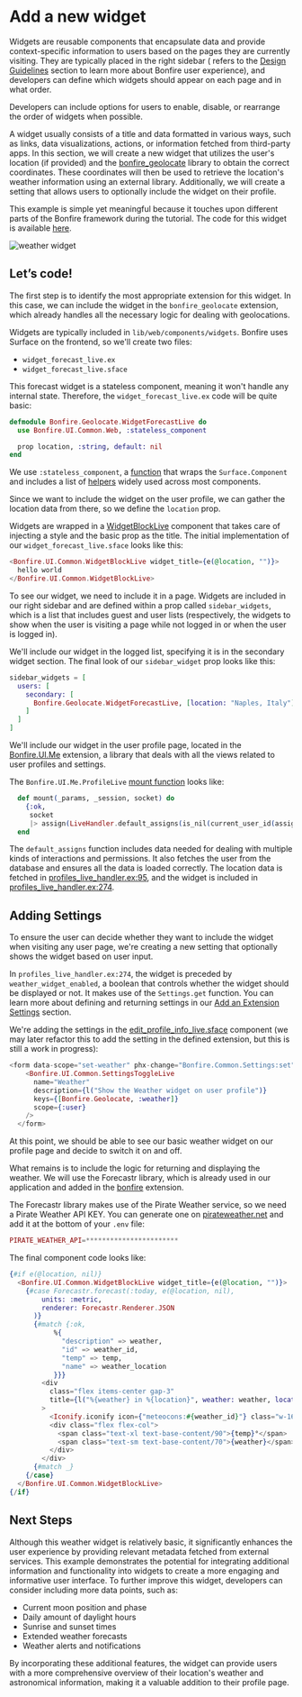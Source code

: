 <!--
SPDX-FileCopyrightText: 2025 Bonfire Networks <https://bonfirenetworks.org/contact/>

SPDX-License-Identifier: CC0-1.0
-->

# Add a new widget

Widgets are reusable components that encapsulate data and provide context-specific information to users based on the pages they are currently visiting. They are typically placed in the right sidebar ( refers to the [Design Guidelines](../topics/DESIGN.md) section to learn more about Bonfire user experience), and developers can define which widgets should appear on each page and in what order. 

Developers can include options for users to enable, disable, or rearrange the order of widgets when possible.

A widget usually consists of a title and data formatted in various ways, such as links, data visualizations, actions, or information fetched from third-party apps. In this section, we will create a new widget that utilizes the user's location (if provided) and the [bonfire_geolocate](https://github.com/bonfire-networks/bonfire_geolocate) library to obtain the correct coordinates. These coordinates will then be used to retrieve the location's weather information using an external library. Additionally, we will create a setting that allows users to optionally include the widget on their profile.

This example is simple yet meaningful because it touches upon different parts of the Bonfire framework during the tutorial. The code for this widget is available [here](https://github.com/bonfire-networks/bonfire_geolocate/tree/main/lib/web/components/widgets).

![weather widget](https://i.imgur.com/S6OaPGg.png)

## Let’s code!

The first step is to identify the most appropriate extension for this widget. In this case, we can include the widget in the `bonfire_geolocate` extension, which already handles all the necessary logic for dealing with geolocations.

Widgets are typically included in `lib/web/components/widgets`. Bonfire uses Surface on the frontend, so we'll create two files:

- `widget_forecast_live.ex`
- `widget_forecast_live.sface`

This forecast widget is a stateless component, meaning it won't handle any internal state. Therefore, the `widget_forecast_live.ex` code will be quite basic:

```elixir
defmodule Bonfire.Geolocate.WidgetForecastLive do
  use Bonfire.UI.Common.Web, :stateless_component

  prop location, :string, default: nil
end

```

We use `:stateless_component`, a [function](https://github.com/bonfire-networks/bonfire_ui_common/blob/main/lib/web.ex#L543) that wraps the `Surface.Component` and includes a list of [helpers](https://github.com/bonfire-networks/bonfire_ui_common/blob/main/lib/web.ex#L575) widely used across most components.

Since we want to include the widget on the user profile, we can gather the location data from there, so we define the `location` prop.

Widgets are wrapped in a [WidgetBlockLive](https://github.com/bonfire-networks/bonfire_ui_common/blob/main/lib/components/widgets/widget_block_live.ex) component that takes care of injecting a style and the basic prop as the title. The initial implementation of our `widget_forecast_live.sface` looks like this:

```elixir
<Bonfire.UI.Common.WidgetBlockLive widget_title={e(@location, "")}>
  hello world
</Bonfire.UI.Common.WidgetBlockLive>

```

To see our widget, we need to include it in a page. Widgets are included in our right sidebar and are defined within a prop called `sidebar_widgets`, which is a list that includes guest and user lists (respectively, the widgets to show when the user is visiting a page while not logged in or when the user is logged in).

We'll include our widget in the logged list, specifying it is in the secondary widget section. The final look of our `sidebar_widget` prop looks like this:

```elixir
sidebar_widgets = [
  users: [
    secondary: [
      Bonfire.Geolocate.WidgetForecastLive, [location: "Naples, Italy"]
    ]
  ]
]

```

We'll include our widget in the user profile page, located in the [Bonfire.UI.Me](https://github.com/bonfire-networks/bonfire_ui_me) extension, a library that deals with all the views related to user profiles and settings.

The `Bonfire.UI.Me.ProfileLive` [mount function](https://github.com/bonfire-networks/bonfire_ui_me/blob/main/lib/views/profile/profile_live.ex#L34) looks like:

```elixir
  def mount(_params, _session, socket) do
    {:ok,
     socket
     |> assign(LiveHandler.default_assigns(is_nil(current_user_id(assigns(socket)))))}
  end

```

The `default_assigns` function includes data needed for dealing with multiple kinds of interactions and permissions. It also fetches the user from the database and ensures all the data is loaded correctly. The location data is fetched in [profiles_live_handler.ex:95](https://github.com/bonfire-networks/bonfire_ui_me/blob/main/lib/live_handlers/profiles_live_handler.ex#L95), and the widget is included in [profiles_live_handler.ex:274](https://github.com/bonfire-networks/bonfire_ui_me/blob/main/lib/live_handlers/profiles_live_handler.ex#L274).

## Adding Settings

To ensure the user can decide whether they want to include the widget when visiting any user page, we're creating a new setting that optionally shows the widget based on user input.

In `profiles_live_handler.ex:274`, the widget is preceded by `weather_widget_enabled`, a boolean that controls whether the widget should be displayed or not. It makes use of the `Settings.get` function. You can learn more about defining and returning settings in our [Add an Extension Settings](/building/add-an-extension-settings.md) section.

We're adding the settings in the [edit_profile_info_live.sface](https://github.com/bonfire-networks/bonfire_ui_me/blob/main/lib/components/settings/profile/edit_profile_info_live.sface#L99) component (we may later refactor this to add the setting in the defined extension, but this is still a work in progress):

```elixir
<form data-scope="set-weather" phx-change="Bonfire.Common.Settings:set">
    <Bonfire.UI.Common.SettingsToggleLive
      name="Weather"
      description={l("Show the Weather widget on user profile")}
      keys={[Bonfire.Geolocate, :weather]}
      scope={:user}
    />
  </form>

```

At this point, we should be able to see our basic weather widget on our profile page and decide to switch it on and off.

What remains is to include the logic for returning and displaying the weather. We will use the Forecastr library, which is already used in our application and added in the [bonfire](https://github.com/bonfire-networks/bonfire) extension.

The Forecastr library makes use of the Pirate Weather service, so we need a Pirate Weather API KEY. You can generate one on [pirateweather.net](http://pirateweather.net/) and add it at the bottom of your `.env` file:

```elixir
PIRATE_WEATHER_API=***********************

```

The final component code looks like:

```elixir
{#if e(@location, nil)}
  <Bonfire.UI.Common.WidgetBlockLive widget_title={e(@location, "")}>
    {#case Forecastr.forecast(:today, e(@location, nil),
        units: :metric,
        renderer: Forecastr.Renderer.JSON
      )}
      {#match {:ok,
           %{
             "description" => weather,
             "id" => weather_id,
             "temp" => temp,
             "name" => weather_location
           }}}
        <div
          class="flex items-center gap-3"
          title={l("%{weather} in %{location}", weather: weather, location: weather_location)}
        >
          <Iconify.iconify icon={"meteocons:#{weather_id}"} class="w-16 h-16" />
          <div class="flex flex-col">
            <span class="text-xl text-base-content/90">{temp}°</span>
            <span class="text-sm text-base-content/70">{weather}</span>
          </div>
        </div>
      {#match _}
    {/case}
  </Bonfire.UI.Common.WidgetBlockLive>
{/if}

```

## Next Steps
Although this weather widget is relatively basic, it significantly enhances the user experience by providing relevant metadata fetched from external services. This example demonstrates the potential for integrating additional information and functionality into widgets to create a more engaging and informative user interface.
To further improve this widget, developers can consider including more data points, such as:

- Current moon position and phase
- Daily amount of daylight hours
- Sunrise and sunset times
- Extended weather forecasts
- Weather alerts and notifications

By incorporating these additional features, the widget can provide users with a more comprehensive overview of their location's weather and astronomical information, making it a valuable addition to their profile page.